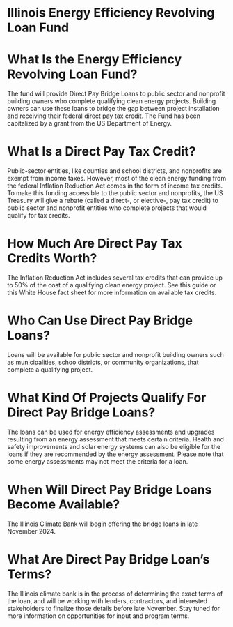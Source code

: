# Illinois Energy Efficiency Revolving Loan Fund  

# What Is the Energy Efficiency Revolving Loan Fund?  

The fund will provide Direct Pay Bridge Loans to public sector and nonprofit building owners who complete qualifying clean energy projects. Building owners can use these loans to bridge the gap between project installation and receiving their federal direct pay tax credit. The Fund has been capitalized by a grant from the US Department of Energy.  

# What Is a Direct Pay Tax Credit?  

Public-sector entities, like counties and school districts, and nonprofits are exempt from income taxes. However, most of the clean energy funding from the federal Inflation Reduction Act comes in the form of income tax credits. To make this funding accessible to the public sector and nonprofits, the US Treasury will give a rebate (called a direct-, or elective-, pay tax credit) to public sector and nonprofit entities who complete projects that would qualify for tax credits.  

# How Much Are Direct Pay Tax Credits Worth?  

The Inflation Reduction Act includes several tax credits that can provide up to $50\%$ of the cost of a qualifying clean energy project. See this guide or this White House fact sheet for more information on available tax credits.  

# Who Can Use Direct Pay Bridge Loans?  

Loans will be available for public sector and nonprofit building owners such as municipalities, schoo districts, or community organizations, that complete a qualifying project.  

# What Kind Of Projects Qualify For Direct Pay Bridge Loans?  

The loans can be used for energy efficiency assessments and upgrades resulting from an energy assessment that meets certain criteria. Health and safety improvements and solar energy systems can also be eligible for the loans if they are recommended by the energy assessment. Please note that some energy assessments may not meet the criteria for a loan.  

# When Will Direct Pay Bridge Loans Become Available?  

The Illinois Climate Bank will begin offering the bridge loans in late November 2024.  

# What Are Direct Pay Bridge Loan’s Terms?  

The Illinois climate bank is in the process of determining the exact terms of the loan, and will be working with lenders, contractors, and interested stakeholders to finalize those details before late November. Stay tuned for more information on opportunities for input and program terms.  